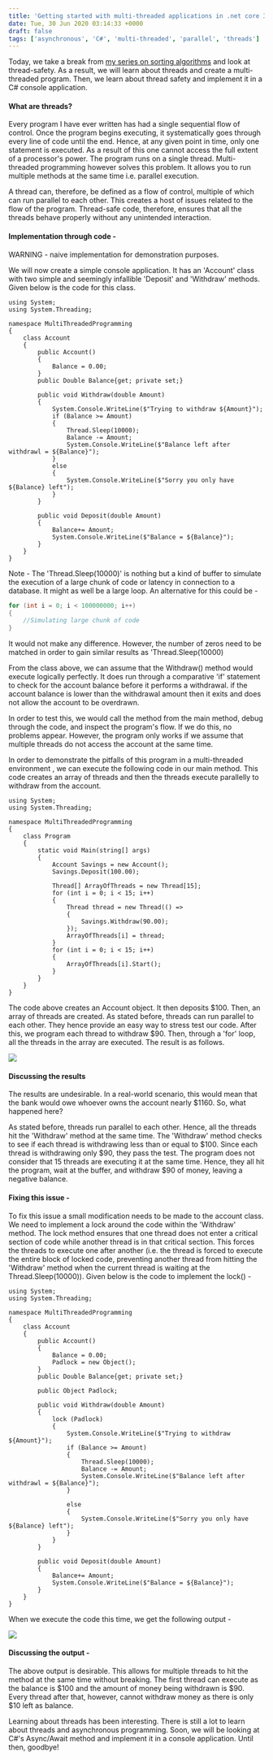 ```yaml
---
title: 'Getting started with multi-threaded applications in .net core 3.1'
date: Tue, 30 Jun 2020 03:14:33 +0000
draft: false
tags: ['asynchronous', 'C#', 'multi-threaded', 'parallel', 'threads']
---
```


Today, we take a break from [my series on sorting algorithms](https://abhinavpradeep.com/blog/algorithms/) and look at thread-safety. As a result, we will learn about threads and create a multi-threaded program. Then, we learn about thread safety and implement it in a C# console application.

#### What are threads?

Every program I have ever written has had a single sequential flow of control. Once the program begins executing, it systematically goes through every line of code until the end. Hence, at any given point in time, only one statement is executed. As a result of this one cannot access the full extent of a processor's power. The program runs on a single thread. Multi-threaded programming however solves this problem. It allows you to run multiple methods at the same time i.e. parallel execution.

A thread can, therefore, be defined as a flow of control, multiple of which can run parallel to each other. This creates a host of issues related to the flow of the program. Thread-safe code, therefore, ensures that all the threads behave properly without any unintended interaction.

#### Implementation through code -

WARNING - naive implementation for demonstration purposes.

We will now create a simple console application. It has an 'Account' class with two simple and seemingly infallible 'Deposit' and 'Withdraw' methods. Given below is the code for this class.

```
using System;
using System.Threading;

namespace MultiThreadedProgramming
{
    class Account
    {
        public Account()
        {
            Balance = 0.00;
        }
        public Double Balance{get; private set;}

        public void Withdraw(double Amount)
        {
            System.Console.WriteLine($"Trying to withdraw ${Amount}");
            if (Balance >= Amount)
            {
                Thread.Sleep(10000);
                Balance -= Amount;
                System.Console.WriteLine($"Balance left after withdrawl = ${Balance}");
            }
            else
            {
                System.Console.WriteLine($"Sorry you only have ${Balance} left");
            }
        }

        public void Deposit(double Amount)
        {
            Balance+= Amount;
            System.Console.WriteLine($"Balance = ${Balance}");
        }
    }
}
```

Note - The 'Thread.Sleep(10000)' is nothing but a kind of buffer to simulate the execution of a large chunk of code or latency in connection to a database. It might as well be a large loop. An alternative for this could be -

```csharp
for (int i = 0; i < 100000000; i++)
{
    //Simulating large chunk of code
}
```

It would not make any difference. However, the number of zeros need to be matched in order to gain similar results as 'Thread.Sleep(10000)

From the class above, we can assume that the Withdraw() method would execute logically perfectly. It does run through a comparative 'if' statement to check for the account balance before it performs a withdrawal. if the account balance is lower than the withdrawal amount then it exits and does not allow the account to be overdrawn.

In order to test this, we would call the method from the main method, debug through the code, and inspect the program's flow. If we do this, no problems appear. However, the program only works if we assume that multiple threads do not access the account at the same time.

In order to demonstrate the pitfalls of this program in a multi-threaded environment , we can execute the following code in our main method. This code creates an array of threads and then the threads execute parallelly to withdraw from the account.

```
using System;
using System.Threading;

namespace MultiThreadedProgramming
{
    class Program
    {
        static void Main(string[] args)
        {
            Account Savings = new Account();
            Savings.Deposit(100.00);

            Thread[] ArrayOfThreads = new Thread[15];
            for (int i = 0; i < 15; i++)
            {
                Thread thread = new Thread(() =>
                {
                    Savings.Withdraw(90.00);
                });
                ArrayOfThreads[i] = thread;
            }
            for (int i = 0; i < 15; i++)
            {
                ArrayOfThreads[i].Start();
            }
        }
    }
}
```

The code above creates an Account object. It then deposits $100. Then, an array of threads are created. As stated before, threads can run parallel to each other. They hence provide an easy way to stress test our code. After this, we program each thread to withdraw $90. Then, through a 'for' loop, all the threads in the array are executed. The result is as follows.

![](http://abhinavpradeep.com/wp-content/uploads/2020/06/Screen-Shot-2020-06-28-at-6.21.33-pm.png)

#### Discussing the results

The results are undesirable. In a real-world scenario, this would mean that the bank would owe whoever owns the account nearly $1160. So, what happened here?

As stated before, threads run parallel to each other. Hence, all the threads hit the 'Withdraw' method at the same time. The 'Withdraw' method checks to see if each thread is withdrawing less than or equal to $100. Since each thread is withdrawing only $90, they pass the test. The program does not consider that 15 threads are executing it at the same time. Hence, they all hit the program, wait at the buffer, and withdraw $90 of money, leaving a negative balance.

#### Fixing this issue -

To fix this issue a small modification needs to be made to the account class. We need to implement a lock around the code within the 'Withdraw' method. The lock method ensures that one thread does not enter a critical section of code while another thread is in that critical section. This forces the threads to execute one after another (i.e. the thread is forced to execute the entire block of locked code, preventing another thread from hitting the 'Withdraw' method when the current thread is waiting at the Thread.Sleep(10000)). Given below is the code to implement the lock() -

```
using System;
using System.Threading;

namespace MultiThreadedProgramming
{
    class Account
    {
        public Account()
        {
            Balance = 0.00;
            Padlock = new Object();
        }
        public Double Balance{get; private set;}

        public Object Padlock;
            
        public void Withdraw(double Amount)
        {
            lock (Padlock)
            {
                System.Console.WriteLine($"Trying to withdraw ${Amount}");
                if (Balance >= Amount)
                {
                    Thread.Sleep(10000);
                    Balance -= Amount;
                    System.Console.WriteLine($"Balance left after withdrawl = ${Balance}");
                }
            
                else
                {
                    System.Console.WriteLine($"Sorry you only have ${Balance} left");
                }
            }
        }

        public void Deposit(double Amount)
        {
            Balance+= Amount;
            System.Console.WriteLine($"Balance = ${Balance}");
        }
    }
}
```

When we execute the code this time, we get the following output -

![](http://abhinavpradeep.com/wp-content/uploads/2020/06/Screen-Shot-2020-06-28-at-6.17.23-pm.png)

#### Discussing the output -

The above output is desirable. This allows for multiple threads to hit the method at the same time without breaking. The first thread can execute as the balance is $100 and the amount of money being withdrawn is $90. Every thread after that, however, cannot withdraw money as there is only $10 left as balance.

Learning about threads has been interesting. There is still a lot to learn about threads and asynchronous programming. Soon, we will be looking at C#'s Async/Await method and implement it in a console application. Until then, goodbye!